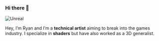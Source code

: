 ### Hi there 👋

![Unreal]({https://img.shields.io/badge/-Unreal%20Engine-313131?style=for-the-badge&logo=unreal-engine&logoColor=white})

Hey, I’m Ryan and I’m a **technical artist** aiming to break into the games industry.
I specialize in **shaders** but have also worked as a 3D generalist.

<!--
**DataIsGone/DataIsGone** is a ✨ _special_ ✨ repository because its `README.md` (this file) appears on your GitHub profile.

Here are some ideas to get you started:

- 🔭 I’m currently working on ...
- 🌱 I’m currently learning ...
- 👯 I’m looking to collaborate on ...
- 🤔 I’m looking for help with ...
- 💬 Ask me about ...
- 📫 How to reach me: ...
- 😄 Pronouns: ...
- ⚡ Fun fact: ...
-->
